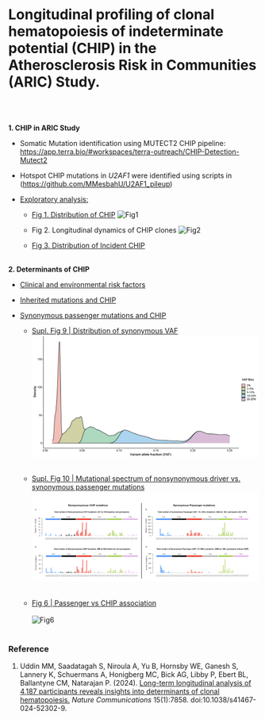 # Longitudinal profiling of clonal hematopoiesis of indeterminate potential (CHIP) in the Atherosclerosis Risk in Communities (ARIC) Study.
</td> <br><br>


**1. CHIP in ARIC Study**
 
  * Somatic Mutation identification using MUTECT2 CHIP pipeline: https://app.terra.bio/#workspaces/terra-outreach/CHIP-Detection-Mutect2
  * Hotspot CHIP mutations in *U2AF1* were identified using scripts in (https://github.com/MMesbahU/U2AF1_pileup)
  * [Exploratory analysis:](https://github.com/MMesbahU/longitudinal-profiling-of-clonal-hematopoiesis/tree/main/detect_CHIP) <br>
    
      * [Fig 1. Distribution of CHIP](https://github.com/MMesbahU/longitudinal-profiling-of-clonal-hematopoiesis/blob/main/detect_CHIP/Fig1.CHIP_at_baseline.ipynb) ![Fig1](https://media.springernature.com/full/springer-static/image/art%3A10.1038%2Fs41467-024-52302-9/MediaObjects/41467_2024_52302_Fig1_HTML.png?as=webp) <br>
   
      * Fig 2. Longitudinal dynamics of CHIP clones ![Fig2](https://media.springernature.com/lw685/springer-static/image/art%3A10.1038%2Fs41467-024-52302-9/MediaObjects/41467_2024_52302_Fig2_HTML.png?as=webp) <br>
        
      * [Fig 3. Distribution of Incident CHIP](https://github.com/MMesbahU/longitudinal-profiling-of-clonal-hematopoiesis/blob/main/detect_CHIP/Fig3.Distribution_of_incident_CHIP.ipynb)  <br><br>

**2. Determinants of CHIP**
  * [Clinical and environmental risk factors](https://github.com/MMesbahU/longitudinal-profiling-of-clonal-hematopoiesis/tree/main/determinants_of_CHIP/environmental) <br>

  * [Inherited mutations and CHIP](https://github.com/MMesbahU/longitudinal-profiling-of-clonal-hematopoiesis/tree/main/determinants_of_CHIP/genetic) <br>
  
  * [Synonymous passenger mutations and CHIP](https://github.com/MMesbahU/longitudinal-profiling-of-clonal-hematopoiesis/tree/main/determinants_of_CHIP/environmental/hitchhiker) <br>
    
     * [Supl. Fig 9 | Distribution of synonymous VAF](https://github.com/MMesbahU/longitudinal-profiling-of-clonal-hematopoiesis/blob/main/determinants_of_CHIP/environmental/hitchhiker/FigS9.Synonymous_VAF_distribution.ipynb) ![synonymous VAF](https://github.com/MMesbahU/longitudinal-profiling-of-clonal-hematopoiesis/blob/main/determinants_of_CHIP/environmental/hitchhiker/Supplementary%20Figure%2009.png?raw=true) <br><br>
     
     * [Supl. Fig 10 | Mutational spectrum of nonsynonymous driver vs. synonymous passenger mutations](https://github.com/MMesbahU/longitudinal-profiling-of-clonal-hematopoiesis/blob/main/determinants_of_CHIP/environmental/hitchhiker/FigS10.Mutation_Spectrum.ipynb) ![Mutational spectrum](https://github.com/MMesbahU/longitudinal-profiling-of-clonal-hematopoiesis/blob/main/determinants_of_CHIP/environmental/hitchhiker/Supplementary%20Figure%2010.png?raw=true) <br><br>
       
     * [Fig 6 | Passenger vs CHIP association](https://github.com/MMesbahU/longitudinal-profiling-of-clonal-hematopoiesis/blob/main/determinants_of_CHIP/environmental/hitchhiker/Forest%20Plot%20CHIP%20vs%20Synonymous%20Passenger%20Mutation%20-%20Figure%206%20abc.ipynb) <br><br>
       ![Fig6](https://media.springernature.com/lw685/springer-static/image/art%3A10.1038%2Fs41467-024-52302-9/MediaObjects/41467_2024_52302_Fig6_HTML.png)  <br><br>


### Reference
1. Uddin MM, Saadatagah S, Niroula A, Yu B, Hornsby WE, Ganesh S, Lannery K, Schuermans A, Honigberg MC, Bick AG, Libby P, Ebert BL, Ballantyne CM, Natarajan P. (2024). [Long-term longitudinal analysis of 4,187 participants reveals insights into determinants of clonal hematopoiesis.](https://www.nature.com/articles/s41467-024-52302-9) *Nature Communications* 15(1):7858. doi:10.1038/s41467-024-52302-9.
